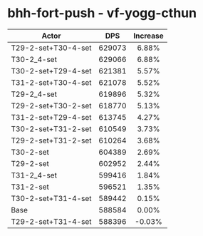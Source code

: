 # bhh-fort-push - vf-yogg-cthun
| Actor | DPS | Increase |
|---|:---:|:---:|
|T29-2-set+T30-4-set|629073|6.88%|
|T30-2_4-set|629066|6.88%|
|T30-2-set+T29-4-set|621381|5.57%|
|T31-2-set+T30-4-set|621078|5.52%|
|T29-2_4-set|619896|5.32%|
|T29-2-set+T30-2-set|618770|5.13%|
|T31-2-set+T29-4-set|613745|4.27%|
|T30-2-set+T31-2-set|610549|3.73%|
|T29-2-set+T31-2-set|610264|3.68%|
|T30-2-set|604389|2.69%|
|T29-2-set|602952|2.44%|
|T31-2_4-set|599416|1.84%|
|T31-2-set|596521|1.35%|
|T30-2-set+T31-4-set|589442|0.15%|
|Base|588584|0.00%|
|T29-2-set+T31-4-set|588396|-0.03%|
